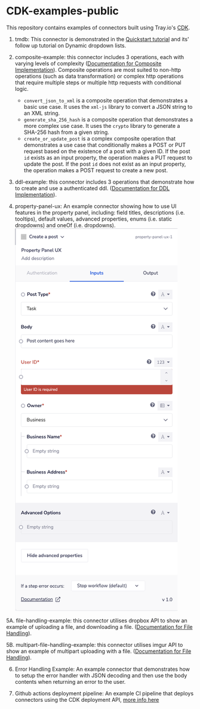 # CDK-examples-public

This repository contains examples of connectors built using Tray.io's [CDK](https://developer.tray.io/developer-portal/cdk/introduction/).

1. tmdb: This connector is demonstrated in the [Quickstart tutorial](https://developer.tray.io/developer-portal/cdk/quickstart/) and its' follow up tutorial on Dynamic dropdown lists.
2. composite-example: this connector includes 3 operations, each with varying levels of complexity ([Documentation for Composite Implementation](https://developer.tray.io/developer-portal/cdk/dsl-reference/#composite-implementation)). Composite operations are most suited to non-http operations (such as data transformation) or complex http operations that require multiple steps or multiple http requests with conditional logic.
   - `convert_json_to_xml` is a composite operation that demonstrates a basic use case. It uses the `xml-js` library to convert a JSON string to an XML string.
   - `generate_sha_256_hash` is a composite operation that demonstrates a more complex use case. It uses the `crypto` library to generate a SHA-256 hash from a given string.
   - `create_or_update_post` is a complex composite operation that demonstrates a use case that conditionally makes a POST or PUT request based on the existence of a post with a given ID. If the post `id` exists as an input property, the operation makes a PUT request to update the post. If the post `id` does not exist as an input property, the operation makes a POST request to create a new post.

3. ddl-example: this connector includes 3 operations that demonstrate how to create and use a authenticated ddl.
([Documentation for DDL Implementation](https://developer.tray.io/developer-portal/cdk/dsl-reference/#ddl-dynamic-dropdown-lists)).

4. property-panel-ux: An example connector showing how to use UI features in the property panel, including: field titles, descriptions (i.e. tooltips), default values, advanced properties, enums (i.e. static dropdowns) and oneOf (i.e. dropdowns).
![property-panel-ux example connector in the Tray builder UI](property-panel-ux.png "property-panel-ux example connector in the Tray builder UI")

5A. file-handling-example: this connector utilises dropbox API to show an example of uploading a file, and downloading a file.
([Documentation for File Handling](https://developer.tray.io/developer-portal/cdk/guides/file-handling/file-handling/)).

5B. multipart-file-handling-example: this connector utilises imgur API to show an example of multipart uploading with a file.
([Documentation for File Handling](https://developer.tray.io/developer-portal/cdk/guides/file-handling/file-handling/)).

6. Error Handling Example: An example connector that demonstrates how to setup the error handler with JSON decoding and then use the body contents when returning an error to the user.

7. Github actions deployment pipeline: An example CI pipeline that deploys connectors using the CDK deployment API, [more info here](github-actions-deployment-pipeline/README.md)

